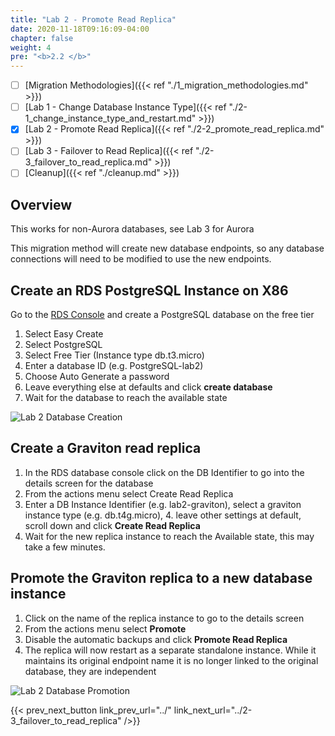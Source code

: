 ```yaml
---
title: "Lab 2 - Promote Read Replica"
date: 2020-11-18T09:16:09-04:00
chapter: false
weight: 4
pre: "<b>2.2 </b>"
---
```


- [ ] [Migration Methodologies]({{< ref "./1_migration_methodologies.md" >}})
- [ ] [Lab 1 - Change Database Instance Type]({{< ref "./2-1_change_instance_type_and_restart.md" >}})
- [x] [Lab 2 - Promote Read Replica]({{< ref "./2-2_promote_read_replica.md" >}})
- [ ] [Lab 3 - Failover to Read Replica]({{< ref "./2-3_failover_to_read_replica.md" >}})
- [ ] [Cleanup]({{< ref "./cleanup.md" >}})

## Overview

This works for non-Aurora databases, see Lab 3 for Aurora

This migration method will create new database endpoints, so any database connections will need to be modified to use the new endpoints.

## Create an RDS PostgreSQL Instance on X86

Go to the [RDS Console](https://console.aws.amazon.com/rds/) and create a PostgreSQL database on the free tier

1. Select Easy Create
2. Select PostgreSQL
3. Select Free Tier (Instance type db.t3.micro)
4. Enter a database ID (e.g. PostgreSQL-lab2)
5. Choose Auto Generate a password
6. Leave everything else at defaults and click **create database**
7. Wait for the database to reach the available state

![Lab 2 Database Creation](./lab-2/lab-2_create_database.png)

## Create a Graviton read replica

1. In the RDS database console click on the DB Identifier to go into the details screen for the database
2. From the actions menu select Create Read Replica
3. Enter a DB Instance Identifier (e.g. lab2-graviton), select a graviton instance type (e.g. db.t4g.micro), 4. leave other settings at default, scroll down and click **Create Read Replica**
5. Wait for the new replica instance to reach the Available state, this may take a few minutes.

## Promote the Graviton replica to a new database instance

1. Click on the name of the replica instance to go to the details screen
2. From the actions menu select **Promote**
3. Disable the automatic backups and click **Promote Read Replica**
5. The replica will now restart as a separate standalone instance. While it maintains its original endpoint name it is no longer linked to the original database, they are independent

![Lab 2 Database Promotion](./lab-2/lab-2_promote_database.png)


{{< prev_next_button link_prev_url="../" link_next_url="../2-3_failover_to_read_replica" />}}